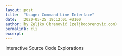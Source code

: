 ```yaml
---
layout: post
title:  "Usage: Command Line Interface"
date:   2020-05-25 19:12:01 +0100
author: by Željko Obrenović (zeljkoobrenovic.com)
permalink: cli
excerpt:
---
```



Interactive Source Code Explorations
